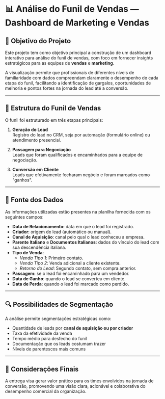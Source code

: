 # 📊 Análise do Funil de Vendas — Dashboard de Marketing e Vendas

## 🎯 Objetivo do Projeto

Este projeto tem como objetivo principal a construção de um dashboard interativo para análise do funil de vendas, com foco em fornecer insights estratégicos para as equipes de **vendas** e **marketing**.

A visualização permite que profissionais de diferentes níveis de familiaridade com dados compreendam claramente o desempenho de cada etapa do funil, facilitando a identificação de gargalos, oportunidades de melhoria e pontos fortes na jornada do lead até a conversão.

---

## 🧩 Estrutura do Funil de Vendas

O funil foi estruturado em três etapas principais:

1. **Geração do Lead**  
   Registro do lead no CRM, seja por automação (formulário online) ou atendimento presencial.

2. **Passagem para Negociação**  
   Leads que foram qualificados e encaminhados para a equipe de negociação.

3. **Conversão em Cliente**  
   Leads que efetivamente fecharam negócio e foram marcados como "ganhos".

---

## 📁 Fonte dos Dados

As informações utilizadas estão presentes na planilha fornecida com os seguintes campos:

- **Data de Relacionamento**: data em que o lead foi registrado.
- **Criador**: origem do lead (automático ou manual).
- **Canal de Aquisição**: canal pelo qual o lead conheceu a empresa.
- **Parente Italiano** e **Documentos Italianos**: dados do vínculo do lead com sua descendência italiana.
- **Tipo de Venda**:
  - *Venda Tipo 1*: Primeiro contato.
  - *Venda Tipo 2*: Venda adicional a cliente existente.
  - *Retorno do Lead*: Segundo contato, sem compra anterior.
- **Passagem**: se o lead foi encaminhado para um vendedor.
- **Data de Ganho**: quando o lead se converteu em cliente.
- **Data de Perda**: quando o lead foi marcado como perdido.

---

## 🔍 Possibilidades de Segmentação

A análise permite segmentações estratégicas como:

- Quantidade de leads por **canal de aquisição ou por criador**
- Taxa da efetividade da venda
- Tempo médio para desfecho do funil
- Documentação que os leads costumam trazer
- Níveis de parentescos mais comuns

---

## 📌 Considerações Finais

A entrega visa gerar valor prático para os times envolvidos na jornada de conversão, promovendo uma visão clara, acionável e colaborativa do desempenho comercial da organização.